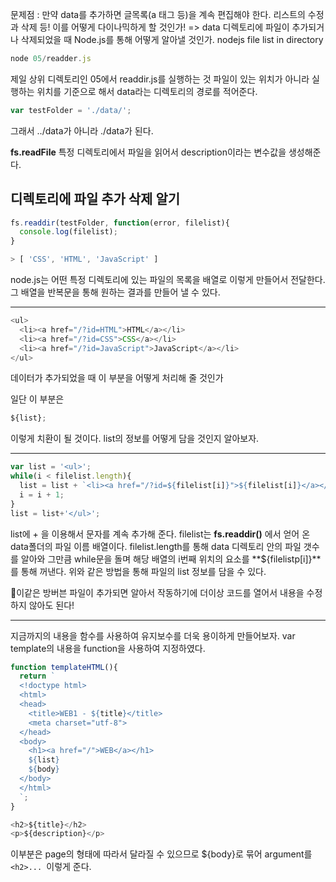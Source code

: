 문제점 : 
만약 data를 추가하면 글목록(a 태그 등)을 계속 편집해야 한다. 리스트의 수정과 삭제 등!
이를 어떻게 다이나믹하게 할 것인가!
=> data 디렉토리에 파일이 추가되거나 삭제되었을 때 Node.js를 통해 어떻게 알아낼 것인가.
nodejs file list in directory

```js
node 05/readder.js
```
제일 상위 디렉토리인 05에서 readdir.js를 실행하는 것
파일이 있는 위치가 아니라 실행하는 위치를 기준으로 해서 data라는 디렉토리의 경로를 적어준다.
```js
var testFolder = './data/';
```
그래서 ../data가 아니라 ./data가 된다.

**fs.readFile**
특정 디렉토리에서 파일을 읽어서 description이라는 변수값을 생성해준다.


## 디렉토리에 파일 추가 삭제 알기

```js
fs.readdir(testFolder, function(error, filelist){
  console.log(filelist);
}

> [ 'CSS', 'HTML', 'JavaScript' ]
```
node.js는 어떤 특정 디렉토리에 있는 파일의 목록을 배열로 이렇게 만들어서 전달한다.
그 배열을 반복문을 통해 원하는 결과를 만들어 낼 수 있다.

---

```js
<ul>
  <li><a href="/?id=HTML">HTML</a></li>
  <li><a href="/?id=CSS">CSS</a></li>
  <li><a href="/?id=JavaScript">JavaScript</a></li>
</ul>
```
데이터가 추가되었을 때 이 부분을 어떻게 처리해 줄 것인가

일단 이 부분은 
```js
${list};
```
이렇게 치환이 될 것이다.
list의 정보를 어떻게 담을 것인지 알아보자.

---

```js
var list = '<ul>';
while(i < filelist.length){
  list = list + `<li><a href="/?id=${filelist[i]}">${filelist[i]}</a></li>`;
  i = i + 1;
}
list = list+'</ul>';
```
list에 + 을 이용해서 문자를 계속 추가해 준다.
filelist는 **fs.readdir()** 에서 얻어 온 data폴더의 파일 이름 배열이다.
filelist.length를 통해 data 디렉토리 안의 파일 갯수를 알아와 그만큼 while문을 돌며 해당 배열의 i번째 위치의 요소를 **${filelistp[i]}**를 통해 꺼낸다.
위와 같은 방법을 통해 파일의 list 정보를 담을 수 있다.

📌이같은 방버븐 파일이 추가되면 알아서 작동하기에 더이상 코드를 열어서 내용을 수정하지 않아도 된다!

---

지금까지의 내용을 함수를 사용하여 유지보수를 더욱 용이하게 만들어보자.
var template의 내용을 function을 사용하여 지정하였다.

```js
function templateHTML(){
  return `
  <!doctype html>
  <html>
  <head>
    <title>WEB1 - ${title}</title>
    <meta charset="utf-8">
  </head>
  <body>
    <h1><a href="/">WEB</a></h1>
    ${list}
    ${body}
  </body>
  </html>
  `;
}

```

```js
<h2>${title}</h2>
<p>${description}</p>
```
이부분은 page의 형태에 따라서 달라질 수 있으므로 ${body}로 묶어 argument를 `<h2>... `이렇게 준다.

